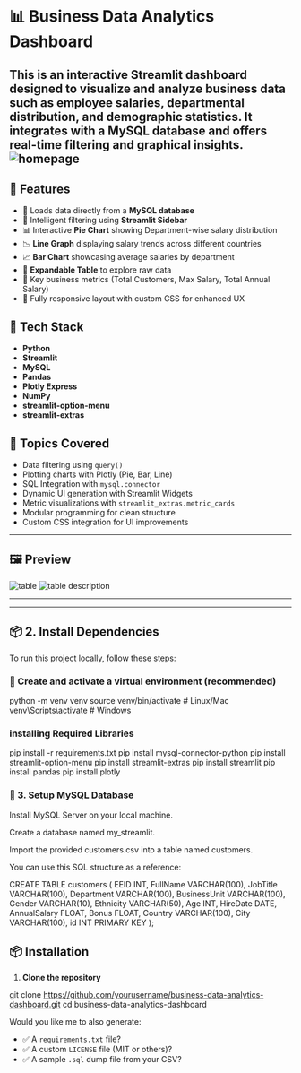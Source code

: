 # 📊 Business Data Analytics Dashboard

This is an interactive Streamlit dashboard designed to visualize and analyze business data such as employee salaries, departmental distribution, and demographic statistics. It integrates with a MySQL database and offers real-time filtering and graphical insights.
![homepage](https://github.com/user-attachments/assets/29469c56-6ddc-4a20-9c35-3cd6fe212a9c)
---

## 🚀 Features

- 📁 Loads data directly from a **MySQL database**
- 🧠 Intelligent filtering using **Streamlit Sidebar**
- 📊 Interactive **Pie Chart** showing Department-wise salary distribution
- 📉 **Line Graph** displaying salary trends across different countries
- 📈 **Bar Chart** showcasing average salaries by department
- 🧾 **Expandable Table** to explore raw data
- 📐 Key business metrics (Total Customers, Max Salary, Total Annual Salary)
- 📱 Fully responsive layout with custom CSS for enhanced UX


## 🧪 Tech Stack

- **Python**
- **Streamlit**
- **MySQL**
- **Pandas**
- **Plotly Express**
- **NumPy**
- **streamlit-option-menu**
- **streamlit-extras**


## 📌 Topics Covered

- Data filtering using `query()`
- Plotting charts with Plotly (Pie, Bar, Line)
- SQL Integration with `mysql.connector`
- Dynamic UI generation with Streamlit Widgets
- Metric visualizations with `streamlit_extras.metric_cards`
- Modular programming for clean structure
- Custom CSS integration for UI improvements

---

## 🖼️ Preview

![table](https://github.com/user-attachments/assets/c3c98666-1d88-44f9-b6cd-dcfe4da3953e)
![table description](https://github.com/user-attachments/assets/931f233e-3004-48ab-a147-1e72edb186ac)

---


---

## 📦 2. Install Dependencies

To run this project locally, follow these steps:

### 🔧 Create and activate a virtual environment (recommended)

python -m venv venv
source venv/bin/activate      # Linux/Mac
venv\Scripts\activate         # Windows

### installing Required Libraries
pip install -r requirements.txt
pip install mysql-connector-python
pip install streamlit-option-menu
pip install streamlit-extras
pip install streamlit
pip install pandas
pip install plotly

### 💾 3. Setup MySQL Database
Install MySQL Server on your local machine.

Create a database named my_streamlit.

Import the provided customers.csv into a table named customers.

You can use this SQL structure as a reference:

CREATE TABLE customers (
    EEID INT,
    FullName VARCHAR(100),
    JobTitle VARCHAR(100),
    Department VARCHAR(100),
    BusinessUnit VARCHAR(100),
    Gender VARCHAR(10),
    Ethnicity VARCHAR(50),
    Age INT,
    HireDate DATE,
    AnnualSalary FLOAT,
    Bonus FLOAT,
    Country VARCHAR(100),
    City VARCHAR(100),
    id INT PRIMARY KEY
);



## 📦 Installation

1. **Clone the repository**

git clone https://github.com/yourusername/business-data-analytics-dashboard.git
cd business-data-analytics-dashboard

Would you like me to also generate:

- ✅ A `requirements.txt` file?
- ✅ A custom `LICENSE` file (MIT or others)?
- ✅ A sample `.sql` dump file from your CSV?
